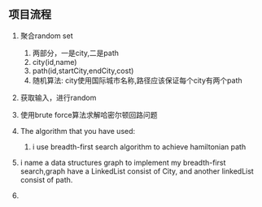 ## 项目流程

1. 聚合random set
    1. 两部分，一是city,二是path
    2. city(id,name)
    3. path(id,startCity,endCity,cost)
    4. 随机算法: city使用国际城市名称,路径应该保证每个city有两个path
2. 获取输入，进行random
3. 使用brute force算法求解哈密尔顿回路问题


1. The algorithm that you have used:
    1. i use breadth-first search algorithm to achieve hamiltonian path
2. i name a data structures graph to implement my breadth-first search,graph have a LinkedList 
    consist of City, and another linkedList consist of path.
3. 